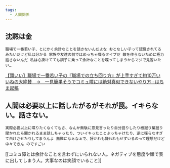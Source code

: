 ```yaml
---
tags:
  - 人間関係
---
```

## 沈黙は金
```
職場で一番若い子、とにかく余計なことを話さないんだよな おとなしい子って認識されてるみたいだけど私は分かる 家族や友達の前ではめっちゃ喋るタイプだ 敵を作らないために極力話さないんだ 私は心掛けてても調子に乗って余計なことを喋ってしまうからマジで見習いたい…
```

[【頭いい】職場で一番若い子の『職場での立ち回り方』が上手すぎて約10万いいねの大絶賛　→　一見簡単そうでコミュ障には絶対真似できないやり方 : はちま起稿](http://blog.esuteru.com/archives/10207586.html)

## 人間は必要以上に話したがるがそれが罠。イキらない。話さない。

```
実際必要以上に喋りたくなくてもさ、なんか無駄に意見言ったり自分語りしたり根掘り葉掘り聞かれたら聞かれるまま話しちゃったり、ついイキったことぶっちゃけたり、逆に喋らなすぎて白けさせたりしてまうんよ 無難になぁなぁで、好かれも嫌われもせずいるのって理想だけど中々できん のですごい
```

[[コミュ障とは余計なことを言わずにいられない人。ネガティブを態度や顔で表に出してしまう人。大事なのは笑顔でいること]]